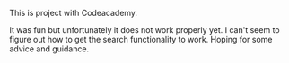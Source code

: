 This is project with Codeacademy.

It was fun but unfortunately it does not work properly yet. I can't seem to figure out how to get the search functionality to work. Hoping for some advice and guidance.
